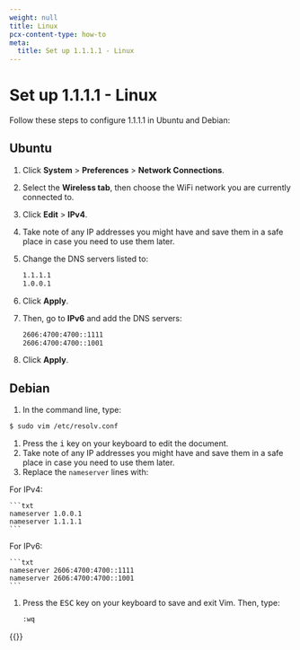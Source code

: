 ```yaml
---
weight: null
title: Linux
pcx-content-type: how-to
meta:
  title: Set up 1.1.1.1 - Linux
---
```


# Set up 1.1.1.1 - Linux

Follow these steps to configure 1.1.1.1 in Ubuntu and Debian:

## Ubuntu

1.  Click **System** > **Preferences** > **Network Connections**.

2.  Select the **Wireless tab**, then choose the WiFi network you are currently connected to.

3.  Click **Edit** > **IPv4**.

4.  Take note of any IP addresses you might have and save them in a safe place in case you need to use them later.

5.  Change the DNS servers listed to:

    ```txt
    1.1.1.1
    1.0.0.1
    ```

6.  Click **Apply**.

7.  Then, go to **IPv6** and add the DNS servers:

    ```txt
    2606:4700:4700::1111
    2606:4700:4700::1001
    ```

8.  Click **Apply**.

## Debian

1.  In the command line, type:

```sh
$ sudo vim /etc/resolv.conf
```

1.  Press the <kbd>i</kbd> key on your keyboard to edit the document.
2.  Take note of any IP addresses you might have and save them in a safe place in case you need to use them later.
3.  Replace the `nameserver` lines with:

For IPv4:

    ```txt
    nameserver 1.0.0.1
    nameserver 1.1.1.1
    ```

For IPv6:

    ```txt
    nameserver 2606:4700:4700::1111
    nameserver 2606:4700:4700::1001
    ```

1.  Press the <kbd>ESC</kbd> key on your keyboard to save and exit Vim. Then, type:

    ```txt
    :wq
    ```

{{<render file="_captive-portals.md">}}
